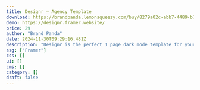 ```yaml
---
title: Designr — Agency Template
download: https://brandpanda.lemonsqueezy.com/buy/8279a02c-abb7-4489-b744-84ac404c9fe0
demo: https://designr.framer.website/
price: 29
author: "Brand Panda"
date: 2024-11-30T09:29:16.481Z
description: "Designr is the perfect 1 page dark mode template for your productized service agency. Set it up in minutes with portfolio, about me, testimonial, and pricing sections that are slick, modern, and designed to impress your leads."
ssg: ["Framer"]
css: []
ui: []
cms: []
category: []
draft: false
---
```

